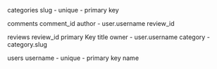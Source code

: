 categories 
    slug  - unique  - primary key

comments
    comment_id
    author     - user.username
    review_id


reviews
    review_id    primary Key
    title
    owner      -  user.username
    category   - category.slug


users
    username   - unique - primary key
    name